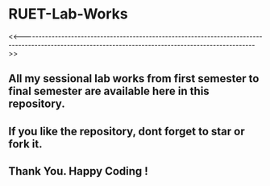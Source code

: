 # RUET-Lab-Works 

<<------------------------------------------------------------------------------------------------------------------------------------------------------>>

## All my sessional lab works from first semester to final semester are available here in this repository.
## If you like the repository, dont forget to star or fork it. 
## Thank You. Happy Coding !


